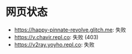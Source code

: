 # 网页状态
- https://happy-pinnate-revolve.glitch.me: 失败
- https://v.chavir.repl.co: 失败 (403)
- https://v2ray.yoyho.repl.co: 失败
